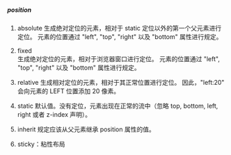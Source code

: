##### position
1. absolute	
生成绝对定位的元素，相对于 static 定位以外的第一个父元素进行定位。
元素的位置通过 "left", "top", "right" 以及 "bottom" 属性进行规定。

2. fixed	
生成绝对定位的元素，相对于浏览器窗口进行定位。
元素的位置通过 "left", "top", "right" 以及 "bottom" 属性进行规定。

3. relative	
生成相对定位的元素，相对于其正常位置进行定位。
因此，"left:20" 会向元素的 LEFT 位置添加 20 像素。

4. static	默认值。没有定位，元素出现在正常的流中（忽略 top, bottom, left, right 或者 z-index 声明）。
5. inherit	规定应该从父元素继承 position 属性的值。
6. sticky：粘性布局